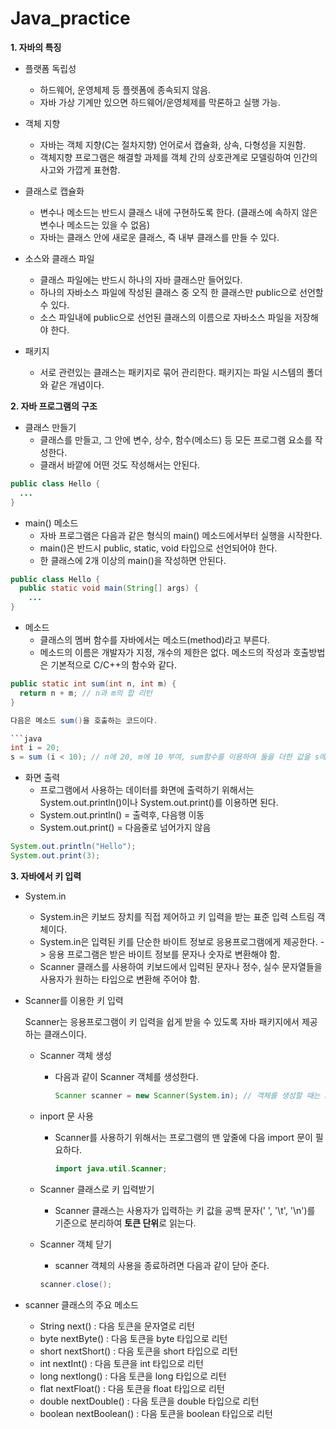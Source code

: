 # Java_practice
**1. 자바의 특징**
- 플랫폼 독립성
  - 하드웨어, 운영체제 등 플렛폼에 종속되지 않음.
  - 자바 가상 기계만 있으면 하드웨어/운영체제를 막론하고 실행 가능.

- 객체 지향 
  - 자바는 객체 지향(C는 절차지향) 언어로서 캡슐화, 상속, 다형성을 지원함.
  - 객체지향 프로그램은 해결할 과제를 객체 간의 상호관계로 모델링하여 인간의 사고와 가깝게 표현함.

- 클래스로 캡슐화 
  - 변수나 메소드는 반드시 클래스 내에 구현하도록 한다. (클래스에 속하지 않은 변수나 메소드는 있을 수 없음)
  - 자바는 클래스 안에 새로운 클래스, 즉 내부 클래스를 만들 수 있다.

- 소스와 클래스 파일
  - 클래스 파일에는 반드시 하나의 자바 클래스만 들어있다.
  - 하나의 자바소스 파일에 작성된 클래스 중 오직 한 클래스만 public으로 선언할 수 있다.
  - 소스 파일내에 public으로 선언된 클래스의 이름으로 자바소스 파일을 저장해야 한다.

- 패키지
  - 서로 관련있는 클래스는 패키지로 묶어 관리한다. 패키지는 파일 시스템의 폴더와 같은 개념이다.

**2. 자바 프로그램의 구조**

- 클래스 만들기
  - 클래스를 만들고, 그 안에 변수, 상수, 함수(메소드) 등 모든 프로그램 요소를 작성한다.
  - 클래서 바깥에 어떤 것도 작성해서는 안된다.
 
```Java
public class Hello {
  ...
}
```

- main() 메소드
  - 자바 프로그램은 다음과 같은 형식의 main() 메소드에서부터 실행을 시작한다.
  - main()은 반드시 public, static, void 타입으로 선언되어야 한다.
  - 한 클래스에 2개 이상의 main()을 작성하면 안된다.
 
```Java
public class Hello {
  public static void main(String[] args) {
    ...
}
```

- 메소드 
  - 클래스의 멤버 함수를 자바에서는 메소드(method)라고 부른다.
  - 메소드의 이름은 개발자가 지정, 개수의 제한은 없다. 메소드의 작성과 호출방법은 기본적으로 C/C++의 함수와 같다.
  
```java
public static int sum(int n, int m) {
  return n + m; // n과 m의 합 리턴
}

다음은 메소드 sum()을 호출하는 코드이다.

```java
int i = 20;
s = sum (i < 10); // n에 20, m에 10 부여, sum함수를 이용하여 둘을 더한 값을 s에 저장.
```  

- 화면 출력
   - 프로그램에서 사용하는 데이터를 화면에 출력하기 위해서는 System.out.println()이나 System.out.print()를 이용하면 된다.
   - System.out.println() = 출력후, 다음행 이동
   - System.out.print() = 다음줄로 넘어가지 않음

```java
System.out.println("Hello");
System.out.print(3);
```

**3. 자바에서 키 입력**

- System.in
  - System.in은 키보드 장치를 직접 제어하고 키 입력을 받는 표준 입력 스트림 객체이다. 
  - System.in은 입력된 키를 단순한 바이트 정보로 응용프로그램에게 제공한다. -> 응용 프로그램은 받은 바이트 정보를 문자나 숫자로 변환해야 함.
  - Scanner 클래스를 사용하여 키보드에서 입력된 문자나 정수, 실수 문자열들을 사용자가 원하는 타입으로 변환해 주어야 함.

- Scanner를 이용한 키 입력

  Scanner는 응용프로그램이 키 입력을 쉽게 받을 수 있도록 자바 패키지에서 제공하는 클래스이다.
  
  - Scanner 객체 생성
    - 다음과 같이 Scanner 객체를 생성한다.

      ```java
      Scanner scanner = new Scanner(System.in); // 객체를 생성할 때는 new 태그를 사용한다.
      ```
      
  - inport 문 사용
    - Scanner를 사용하기 위해서는 프로그램의 맨 앞줄에 다음 import 문이 필요하다.

      ```java
      import java.util.Scanner;
      ```
      
  - Scanner 클래스로 키 입력받기
    - Scanner 클래스는 사용자가 입력하는 키 값을 공백 문자(' ', '\t', '\n')를 기준으로 분리하여 **토큰 단위**로 읽는다.

  - Scanner 객체 닫기
    - scanner 객체의 사용을 종료하려면 다음과 같이 닫아 준다. 
    
    ```java
    scanner.close();
    ```
    
- scanner 클래스의 주요 메소드 
  - String next() : 다음 토큰을 문자열로 리턴
  - byte nextByte() : 다음 토큰을 byte 타입으로 리턴
  - short nextShort() :  다음 토큰을 short 타입으로 리턴
  - int nextInt() : 다음 토큰을 int 타입으로 리턴
  - long nextlong() : 다음 토큰을 long 타입으로 리턴
  - flat nextFloat() : 다음 토큰을 float 타입으로 리턴
  - double nextDouble() : 다음 토큰을 double 타입으로 리턴
  - boolean nextBoolean() :  다음 토큰을 boolean 타입으로 리턴

  

 
 


